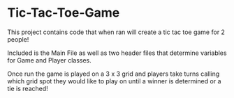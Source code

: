 # Tic-Tac-Toe-Game
This project contains code that when ran will create a tic tac toe game for 2 people!

Included is the Main File as well as two header files that determine variables for Game and Player  classes.

Once run the game is played on a 3 x 3 grid and players take turns calling which grid spot they would like to play on until a winner is determined or a tie is reached!
